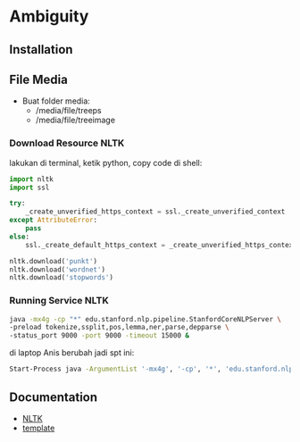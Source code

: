 # Ambiguity

## Installation

## File Media

- Buat folder media:
    - /media/file/treeps
    - /media/file/treeimage
 
### Download Resource NLTK

lakukan di terminal, ketik python, copy code di shell:

```python
import nltk
import ssl

try:
    _create_unverified_https_context = ssl._create_unverified_context
except AttributeError:
    pass
else:
    ssl._create_default_https_context = _create_unverified_https_context

nltk.download('punkt')
nltk.download('wordnet')
nltk.download('stopwords')
```

### Running Service NLTK

```sh
java -mx4g -cp "*" edu.stanford.nlp.pipeline.StanfordCoreNLPServer \
-preload tokenize,ssplit,pos,lemma,ner,parse,depparse \
-status_port 9000 -port 9000 -timeout 15000 & 
```

di laptop Anis berubah jadi spt ini:
```sh
Start-Process java -ArgumentList '-mx4g', '-cp', '*', 'edu.stanford.nlp.pipeline.StanfordCoreNLPServer', '-preload', 'tokenize,ssplit,pos,lemma,ner,parse,depparse', '-port', '9000', '-timeout', '15000'
```

## Documentation

- [NLTK](https://github.com/nltk/nltk/wiki/Stanford-CoreNLP-API-in-NLTK)
- [template](https://bootstrapmade.com/demo/NiceAdmin/)
